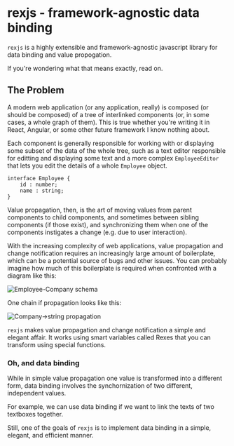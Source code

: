 # rexjs - framework-agnostic data binding
`rexjs` is a highly extensible and framework-agnostic javascript library for data binding and value propogation. 

If you're wondering what that means exactly, read on.

## The Problem
A modern web application (or any application, really) is composed (or should be composed) of a tree of interlinked components (or, in some cases, a whole graph of them). This is true whether you're writing it in React, Angular, or some other future framework I know nothing about.

Each component is generally responsible for working with or displaying some subset of the data of the whole tree, such as a text editor responsible for editting and displaying some text and a more complex `EmployeeEditor` that lets you edit the details of a whole `Employee` object.

	interface Employee {
		id : number;
		name : string;
	}

Value propagation, then, is the art of moving values from parent components to child components, and sometimes between sibling components (if those exist), and synchronizing them when one of the components instigates a change (e.g. due to user interaction).

With the increasing complexity of web applications, value propagation and change notification requires an increasingly large amount of boilerplate, which can be a potential source of bugs and other issues. You can probably imagine how much of this boilerplate is required when confronted with a diagram like this:

![Employee-Company schema](http://image.prntscr.com/image/ff1adb0b474444c7a829148d5870a801.png)

One chain if propagation looks like this:

![Company->string propagation](http://image.prntscr.com/image/f5c5da298e254bba97ef30b11cc78b26.png)

`rexjs` makes value propagation and change notification a simple and elegant affair. It works using smart variables called Rexes that you can transform using special functions.

### Oh, and data binding
While in simple value propagation one value is transformed into a different form, data binding involves the synchornization of two different, independent values.

For example, we can use data binding if we want to link the texts of two textboxes together.

Still, one of the goals of `rexjs` is to implement data binding in a simple, elegant, and efficient manner.



